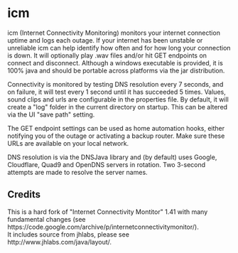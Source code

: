 # icm
icm (Internet Connectivity Monitoring) monitors your internet connection uptime and logs each outage. If your internet has been unstable or unreliable icm can help identify how often and for how long your connection is down. It will optionally play .wav files and/or hit GET endpoints on connect and disconnect. Although a windows executable is provided, it is 100% java and should be portable across platforms via the jar distribution.<br/>

Connectivity is monitored by testing DNS resolution every 7 seconds, and on failure, it will test every 1 second until it has succeeded 5 times.
Values, sound clips and urls are configurable in the properties file. By default, it will create a "log" folder in the current directory on startup. This can be altered via the UI "save path" setting.<br/>

The GET endpoint settings can be used as home automation hooks, either notifying you of the outage or activating a backup router. Make sure these URLs are available on your local network.<br/>

DNS resolution is via the DNSJava library and (by default) uses Google, Cloudflare, Quad9 and OpenDNS servers in rotation. Two 3-second attempts are made to resolve the server names.
<br/>
<p/>

<h2>Credits</h2>
This is a hard fork of "Internet Connectivity Montitor" 1.41 with many fundamental changes (see https://code.google.com/archive/p/internetconnectivitymonitor/).<br/>
It includes source from jhlabs, please see http://www.jhlabs.com/java/layout/.<br/>
